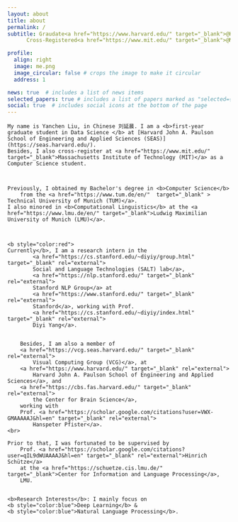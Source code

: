 ```yaml
---
layout: about
title: about
permalink: /
subtitle: Graudate<a href="https://www.harvard.edu/" target="_blank">@Harvard Univerisity</a>
	  Cross-Registered<a href="https://www.mit.edu/" target="_blank">@Massachusetts Institute of Technology</a>

profile:
  align: right
  image: me.png
  image_circular: false # crops the image to make it circular
  address: 1

news: true  # includes a list of news items
selected_papers: true # includes a list of papers marked as "selected={true}"
social: true  # includes social icons at the bottom of the page
---
```

	
	My name is Yanchen Liu, in Chinese 刘延晨. I am a <b>first-year graduate student in Data Science </b> at [Harvard John A. Paulson School of Engineering and Applied Sciences (SEAS)](https://seas.harvard.edu/).
	Besides, I also cross-register at <a href="https://www.mit.edu/" target="_blank">Massachusetts Institute of Technology (MIT)</a> as a Computer Science student.

	
	
	Previously, I obtained my Bachelor's degree in <b>Computer Science</b> 
		from the <a href="https://www.tum.de/en/"  target="_blank" > Technical University of Munich (TUM)</a>.
	I also minored in <b>Computational Linguistics</b> at the <a href="https://www.lmu.de/en/" target="_blank">Ludwig Maximilian University of Munich (LMU)</a>.

	

	<b style="color:red">
	Currently</b>, I am a research intern in the 
			<a href="https://cs.stanford.edu/~diyiy/group.html" target="_blank" rel="external">
			Social and Language Technologies (SALT) lab</a>, 
			<a href="https://nlp.stanford.edu/" target="_blank" rel="external">
			Stanford NLP Group</a> at 
			<a href="https://www.stanford.edu/" target="_blank" rel="external">
			Stanford</a>, working with Prof.
			<a href="https://cs.stanford.edu/~diyiy/index.html" target="_blank" rel="external">
			Diyi Yang</a>.
	
	
		Besides, I am also a member of 
		<a href="https://vcg.seas.harvard.edu/" target="_blank" rel="external">
			Visual Computing Group (VCG)</a>, at 
		<a href="https://www.harvard.edu/" target="_blank" rel="external">
			Harvard John A. Paulson School of Engineering and Applied Sciences</a>, and
		<a href="https://cbs.fas.harvard.edu/" target="_blank" rel="external">
			the Center for Brain Science</a>, 
		working with 
		Prof. <a href="https://scholar.google.com/citations?user=VWX-GMAAAAAJ&hl=en" target="_blank" rel="external">
			Hanspeter Pfister</a>.
	<br>
	
	Prior to that, I was fortunated to be supervised by
		Prof. <a href="https://scholar.google.com/citations?user=qIL9dWUAAAAJ&hl=en" target="_blank" rel="external">Hinrich Schütze</a> 
		at the <a href="https://schuetze.cis.lmu.de/" target="_blank">Center for Information and Language Processing</a>, 
		LMU.


	<b>Research Interests</b>: I mainly focus on 
	<b style="color:blue">Deep Learning</b> & 
	<b style="color:blue">Natural Language Processing</b>. 

